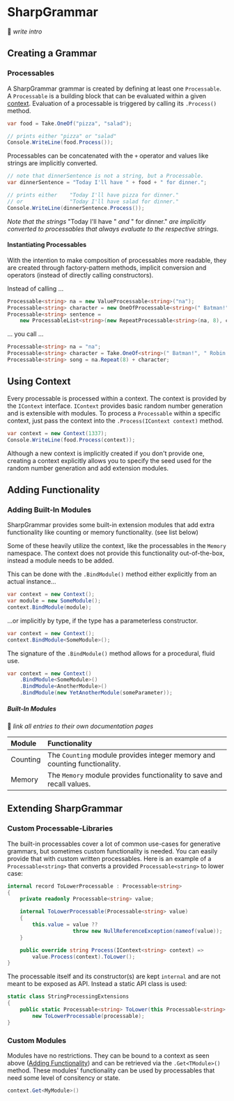 # SharpGrammar

:construction: _write intro_

## Creating a Grammar
### Processables

A SharpGrammar grammar is created by defining at least one `Processable`. A `Processable` is a building block that can be evaluated within a given [context](#using_context). Evaluation of a processable is triggered by calling its `.Process()` method.

```C#
var food = Take.OneOf("pizza", "salad");

// prints either "pizza" or "salad"
Console.WriteLine(food.Process());
```

Processables can be concatenated with the `+` operator and values like strings are implicitly converted.

```C#
// note that dinnerSentence is not a string, but a Processable.
var dinnerSentence = "Today I'll have " + food + " for dinner.";

// prints either    "Today I'll have pizza for dinner."
// or               "Today I'll have salad for dinner."
Console.WriteLine(dinnerSentence.Process());
```
_Note that the strings_ "Today I'll have " _and_ " for dinner." _are implicitly converted to processables that always evaluate to the respective strings._

#### Instantiating Processables

With the intention to make composition of processables more readable, they are created through factory-pattern methods, implicit conversion and operators (instead of directly calling constructors).

Instead of calling ...

```C#
Processable<string> na = new ValueProcessable<string>("na");
Processable<string> character = new OneOfProcessable<string>(" Batman!", " Robin!");
Processable<string> sentence =
    new ProcessableList<string>(new RepeatProcessable<string>(na, 8), character);
```
... you call ...

```C#
Processable<string> na = "na";
Processable<string> character = Take.OneOf<string>(" Batman!", " Robin!");
Processable<string> song = na.Repeat(8) + character;
```

## Using Context

Every processable is processed within a context. The context is provided by the `IContext` interface. `IContext` provides basic random number generation and is extensible with modules. To process a `Processable` within a specific context, just pass the context into the `.Process(IContext context)` method.

```C#
var context = new Context(1337);
Console.WriteLine(food.Process(context));
```
Although a new context is implicitly created if you don't provide one, creating a context explicitly allows you to specify the seed used for the random number generation and add extension modules.

## Adding Functionality

### Adding Built-In Modules

SharpGrammar provides some built-in extension modules that add extra functionality like counting or memory functionality. (see list below)

Some of these heavily utilize the context, like the processables in the `Memory` namespace. The context does not provide this functionality out-of-the-box, instead a module needs to be added.

This can be done with the `.BindModule()` method either explicitly from an actual instance...

```C#
var context = new Context();
var module = new SomeModule();
context.BindModule(module);
```
...or implicitly by type, if the type has a parameterless constructor.
```C#
var context = new Context();
context.BindModule<SomeModule>();
```
The signature of the `.BindModule()` method allows for a procedural, fluid use.
```C#
var context = new Context()
    .BindModule<SomeModule>()
    .BindModule<AnotherModule>()
    .BindModule(new YetAnotherModule(someParameter));
```

##### Built-In Modules
:construction: _link all entries to their own documentation pages_

|Module|Functionality|
|:-|:-|
|Counting|The `Counting` module provides integer memory and counting functionality.|
|Memory|The `Memory` module provides functionality to save and recall values.|

## Extending SharpGrammar
### Custom Processable-Libraries

The built-in processables cover a lot of common use-cases for generative grammars, but sometimes custom functionality is needed. You can easily provide that with custom written processables. Here is an example of a `Processable<string>` that converts a provided `Processable<string>` to lower case:

```C#
internal record ToLowerProcessable : Processable<string>
{
    private readonly Processable<string> value;

    internal ToLowerProcessable(Processable<string> value)
    {
        this.value = value ??
                     throw new NullReferenceException(nameof(value));
    }

    public override string Process(IContext<string> context) =>
        value.Process(context).ToLower();
}
```

The processable itself and its constructor(s) are kept `internal` and are not meant to be exposed as API. Instead a static API class is used:

```C#
static class StringProcessingExtensions
{
    public static Processable<string> ToLower(this Processable<string> processable) =>
        new ToLowerProcessable(processable);
}
```

### Custom Modules

Modules have no restrictions. They can be bound to a context as seen above ([Adding Functionality](adding_functionality)) and can be retrieved via the `.Get<TModule>()` method. These modules' functionality can be used by processables that need some level of consitency or state.

```C#
context.Get<MyModule>()
```
